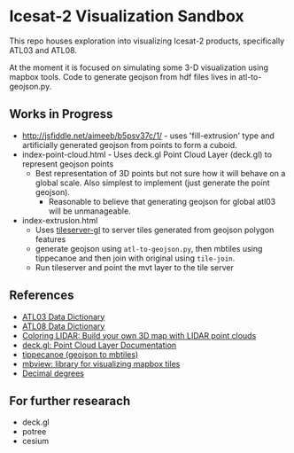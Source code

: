 # Icesat-2 Visualization Sandbox

This repo houses exploration into visualizing Icesat-2 products, specifically ATL03 and ATL08.

At the moment it is focused on simulating some 3-D visualization using mapbox tools. Code to generate geojson from hdf files lives in atl-to-geojson.py.

## Works in Progress

* http://jsfiddle.net/aimeeb/b5psv37c/1/ - uses 'fill-extrusion' type and
  artificially generated geojson from points to form a cuboid.
* index-point-cloud.html - Uses deck.gl Point Cloud Layer (deck.gl) to represent geojson points
  * Best representation of 3D points but not sure how it will behave on a global scale. Also simplest to implement (just generate the point geojson).
    * Reasonable to believe that generating geojson for global atl03 will be unmanageable.
* index-extrusion.html
  * Uses [tileserver-gl](https://github.com/maptiler/tileserver-gl) to server
    tiles generated from geojson polygon features
  * generate geojson using `atl-to-geojson.py`, then mbtiles using tippecanoe and then join with original using `tile-join`.
  * Run tileserver and point the mvt layer to the tile server


## References

* [ATL03 Data Dictionary](https://nsidc.org/sites/nsidc.org/files/technical-references/ATL03%20Product%20Data%20Dictionary.pdf)
* [ATL08 Data Dictionary](https://nsidc.org/sites/nsidc.org/files/technical-references/ATL08%20Product%20Data%20Dictionary.pdf)
* [Coloring LIDAR: Build your own 3D map with LIDAR point clouds](https://blog.mapbox.com/coloring-lidar-4522ca5a7186)
* [deck.gl: Point Cloud Layer Documentation](https://github.com/uber/deck.gl/blob/master/docs/layers/point-cloud-layer.md)
* [tippecanoe (geojson to mbtiles)](https://github.com/mapbox/tippecanoe)
* [mbview: library for visualizing mapbox tiles](https://github.com/mapbox/mbview)
* [Decimal degrees](https://en.wikipedia.org/wiki/Decimal_degrees)

## For further researach

* deck.gl
* potree
* cesium
